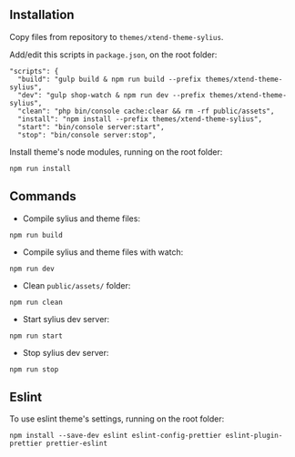 Installation
------------

Copy files from repository to `themes/xtend-theme-sylius`.

Add/edit this scripts in `package.json`, on the root folder:

```
"scripts": {
  "build": "gulp build & npm run build --prefix themes/xtend-theme-sylius",
  "dev": "gulp shop-watch & npm run dev --prefix themes/xtend-theme-sylius",
  "clean": "php bin/console cache:clear && rm -rf public/assets",
  "install": "npm install --prefix themes/xtend-theme-sylius",
  "start": "bin/console server:start",
  "stop": "bin/console server:stop",
```

Install theme's node modules, running on the root folder:

```
npm run install
```

Commands
------------

- Compile sylius and theme files:

```
npm run build
```

- Compile sylius and theme files with watch:

```
npm run dev
```

- Clean `public/assets/` folder:

```
npm run clean
```

- Start sylius dev server:

```
npm run start
```

- Stop sylius dev server:

```
npm run stop
```

Eslint
------------

To use eslint theme's settings, running on the root folder:

```
npm install --save-dev eslint eslint-config-prettier eslint-plugin-prettier prettier-eslint
```
